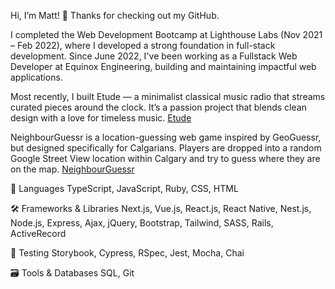 Hi, I’m Matt! 👋
Thanks for checking out my GitHub.

I completed the Web Development Bootcamp at Lighthouse Labs (Nov 2021 – Feb 2022), where I developed a strong foundation in full-stack development. Since June 2022, I've been working as a Fullstack Web Developer at Equinox Engineering, building and maintaining impactful web applications.

Most recently, I built Etude — a minimalist classical music radio that streams curated pieces around the clock. It’s a passion project that blends clean design with a love for timeless music. [Etude](https://viewetude.netlify.app)

NeighbourGuessr is a location-guessing web game inspired by GeoGuessr, but designed specifically for Calgarians. Players are dropped into a random Google Street View location within Calgary and try to guess where they are on the map.
[NeighbourGuessr](https://neighbourguessr.netlify.app)

🧠 Languages
TypeScript, JavaScript, Ruby, CSS, HTML

🛠️ Frameworks & Libraries
Next.js, Vue.js, React.js, React Native, Nest.js, Node.js, Express, Ajax, jQuery, Bootstrap, Tailwind, SASS, Rails, ActiveRecord

🧪 Testing
Storybook, Cypress, RSpec, Jest, Mocha, Chai

🗃️ Tools & Databases
SQL, Git
